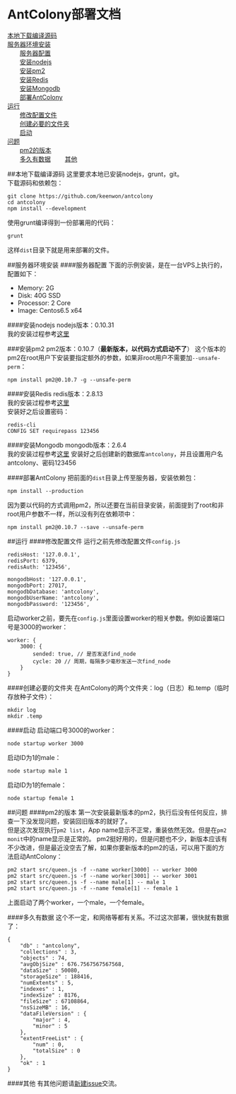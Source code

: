 # AntColony部署文档
  
[本地下载编译源码](#本地下载编译源码)  
[服务器环境安装](#服务器环境安装)  
&emsp;&emsp;[服务器配置](#服务器配置)  
&emsp;&emsp;[安装nodejs](#安装nodejs)  
&emsp;&emsp;[安装pm2](#安装pm2)  
&emsp;&emsp;[安装Redis](#安装Redis)  
&emsp;&emsp;[安装Mongodb](#安装Mongodb)  
&emsp;&emsp;[部署AntColony](#部署AntColony)  
[运行](#运行)  
&emsp;&emsp;[修改配置文件](#修改配置文件)  
&emsp;&emsp;[创建必要的文件夹](#创建必要的文件夹)  
&emsp;&emsp;[启动](#启动)  
[问题](#问题)  
&emsp;&emsp;[pm2的版本](#pm2的版本)  
&emsp;&emsp;[多久有数据](#多久有数据)
&emsp;&emsp;[其他](#其他)  
  
##本地下载编译源码
这里要求本地已安装nodejs，grunt，git。  
下载源码和依赖包：

    git clone https://github.com/keenwon/antcolony
    cd antcolony
    npm install --development

使用grunt编译得到一份部署用的代码：

    grunt

这样`dist`目录下就是用来部署的文件。

##服务器环境安装
####服务器配置
下面的示例安装，是在一台VPS上执行的，配置如下：

- Memory: 2G
- Disk: 40G SSD
- Processor: 2 Core
- Image: Centos6.5 x64
  
####安装nodejs
nodejs版本：0.10.31  
我的安装过程参考[这里](http://keenwon.com/1329.html)
  
###安装pm2
pm2版本：0.10.7（**最新版本，以代码方式启动不了**）
这个版本的pm2在root用户下安装要指定额外的参数，如果非root用户不需要加`--unsafe-perm`：

    npm install pm2@0.10.7 -g --unsafe-perm

####安装Redis
redis版本：2.8.13  
我的安装过程参考[这里](http://keenwon.com/1335.html)  
安装好之后设置密码：  

    redis-cli
    CONFIG SET requirepass 123456

####安装Mongodb
mongodb版本：2.6.4  
我的安装过程参考[这里](http://keenwon.com/1335.html)
安装好之后创建新的数据库`antcolony`，并且设置用户名antcolony、密码123456

####部署AntColony
把前面的`dist`目录上传至服务器，安装依赖包：

    npm install --production

因为要以代码的方式调用pm2，所以还要在当前目录安装，前面提到了root和非root用户参数不一样，所以没有列在依赖项中：

    npm install pm2@0.10.7 --save --unsafe-perm

##运行
####修改配置文件
运行之前先修改配置文件`config.js`
    
    redisHost: '127.0.0.1',
    redisPort: 6379,
    redisAuth: '123456',
    
    mongodbHost: '127.0.0.1',
    mongodbPort: 27017,
    mongodbDatabase: 'antcolony',
    mongodbUserName: 'antcolony',
    mongodbPassword: '123456',
    
启动worker之前，要先在`config.js`里面设置worker的相关参数。例如设置端口号是3000的worker：

    worker: {
        3000: {
            sended: true, // 是否发送find_node
            cycle: 20 // 周期，每隔多少毫秒发送一次find_node
        }
    }
    
####创建必要的文件夹
在AntColony的两个文件夹：log（日志）和.temp（临时存放种子文件）：

    mkdir log
    mkdir .temp
  
####启动
启动端口号3000的worker：

    node startup worker 3000

启动ID为1的male：

    node startup male 1

启动ID为1的female：

    node startup female 1

##问题
####pm2的版本
第一次安装最新版本的pm2，执行后没有任何反应，排查一下没发现问题，安装回旧版本的就好了。  
但是这次发现执行`pm2 list`，App name显示不正常，重装依然无效。但是在`pm2 monit`中的name显示是正常的。
pm2挺好用的，但是问题也不少，新版本应该有不少改进，但是最近没空去了解，如果你要新版本的pm2的话，可以用下面的方法启动AntColony：

    pm2 start src/queen.js -f --name worker[3000] -- worker 3000
    pm2 start src/queen.js -f --name worker[3001] -- worker 3001
    pm2 start src/queen.js -f --name male[1] -- male 1
    pm2 start src/queen.js -f --name female[1] -- female 1

上面启动了两个worker，一个male，一个female。

####多久有数据
这个不一定，和网络等都有关系。不过这次部署，很快就有数据了：

    {
        "db" : "antcolony",
        "collections" : 3,
        "objects" : 74,
        "avgObjSize" : 676.7567567567568,
        "dataSize" : 50080,
        "storageSize" : 188416,
        "numExtents" : 5,
        "indexes" : 1,
        "indexSize" : 8176,
        "fileSize" : 67108864,
        "nsSizeMB" : 16,
        "dataFileVersion" : {
            "major" : 4,
            "minor" : 5
        },
        "extentFreeList" : {
            "num" : 0,
            "totalSize" : 0
        },
        "ok" : 1
    }
  
####其他
有其他问题请[新建issue](https://github.com/keenwon/antcolony/issues)交流。




